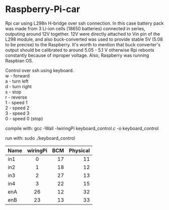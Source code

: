 # Raspberry-Pi-car
Rpi car using L298n H-bridge over ssh connection.
In this case battery pack was made from 3 Li-ion cells (18650 batteries) connected in series, outputing around 12V together. 12V were directly attached to Vin pin of the L298 module, and also buck-converted was used to provide stable 5V (5.08 to be precise) to the Raspberry. It's worth to mention that buck converter's output should be calibrated to around 5.05 - 5.1 V otherwise Rpi reboots constantly because of inproper voltage. Also, Raspberry was running Raspbian OS.

Control over ssh using keyboard.<br>
w - forward<br>
a - turn left<br>
d - turn right<br>
s - stop<br>
r - reverse<br>
1 - speed 1<br>
2 - speed 2<br>
3 - speed 3<br>
0 - speed 0 (stop)<br>

compile with:
gcc -Wall -lwiringPi keyboard_control.c -o keyboard_control

run with:
sudo ./keyboard_control


| Name | wiringPi | BCM	  | Physical |
| ---  |:--------:| -----:| --------:| 
| in1  | 0        | 17 	  | 11       |
| in2  | 1  	  | 18 	  | 12       | 
| in3  | 2  	  | 27 	  | 13       | 
| in4  | 3  	  | 22    | 15       |
| enA  | 26 	  | 12    | 32       | 
| enB  | 23 	  | 13    | 33       | 
